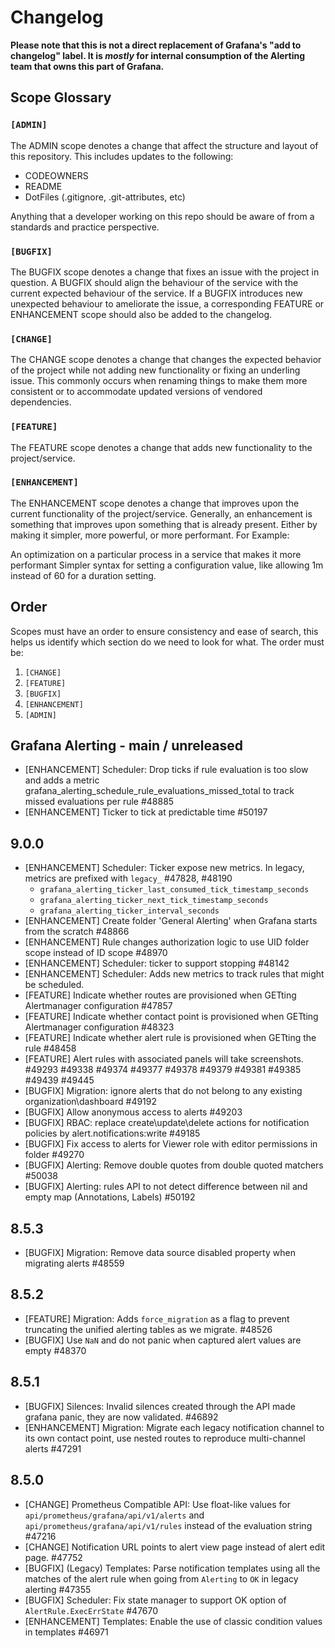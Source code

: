 # Changelog

**Please note that this is not a direct replacement of Grafana's "add to changelog" label. It is _mostly_ for internal consumption of the Alerting team that owns this part of Grafana.**

## Scope Glossary

### `[ADMIN]`
The ADMIN scope denotes a change that affect the structure and layout of this repository. This includes updates to the following:

- CODEOWNERS
- README
- DotFiles (.gitignore, .git-attributes, etc)

Anything that a developer working on this repo should be aware of from a standards and practice perspective.

### `[BUGFIX]`

The BUGFIX scope denotes a change that fixes an issue with the project in question. A BUGFIX should align the behaviour of the service with the current expected behaviour of the service. If a BUGFIX introduces new unexpected behaviour to ameliorate the issue, a corresponding FEATURE or ENHANCEMENT scope should also be added to the changelog.

### `[CHANGE]`

The CHANGE scope denotes a change that changes the expected behavior of the project while not adding new functionality or fixing an underling issue. This commonly occurs when renaming things to make them more consistent or to accommodate updated versions of vendored dependencies.

### `[FEATURE]`

The FEATURE scope denotes a change that adds new functionality to the project/service.

### `[ENHANCEMENT]`

The ENHANCEMENT scope denotes a change that improves upon the current functionality of the project/service. Generally, an enhancement is something that improves upon something that is already present. Either by making it simpler, more powerful, or more performant. For Example:

An optimization on a particular process in a service that makes it more performant
Simpler syntax for setting a configuration value, like allowing 1m instead of 60 for a duration setting.

## Order

Scopes must have an order to ensure consistency and ease of search, this helps us identify which section do we need to look for what. The order must be:

1. `[CHANGE]`
2. `[FEATURE]`
3. `[BUGFIX]`
4. `[ENHANCEMENT]`
5. `[ADMIN]`


## Grafana Alerting - main / unreleased

- [ENHANCEMENT] Scheduler: Drop ticks if rule evaluation is too slow and adds a metric grafana_alerting_schedule_rule_evaluations_missed_total to track missed evaluations per rule #48885
- [ENHANCEMENT] Ticker to tick at predictable time #50197

## 9.0.0

- [ENHANCEMENT] Scheduler: Ticker expose new metrics. In legacy, metrics are prefixed with `legacy_` #47828, #48190
  - `grafana_alerting_ticker_last_consumed_tick_timestamp_seconds`
  - `grafana_alerting_ticker_next_tick_timestamp_seconds`
  - `grafana_alerting_ticker_interval_seconds`
- [ENHANCEMENT] Create folder 'General Alerting' when Grafana starts from the scratch #48866
- [ENHANCEMENT] Rule changes authorization logic to use UID folder scope instead of ID scope #48970
- [ENHANCEMENT] Scheduler: ticker to support stopping #48142
- [ENHANCEMENT] Scheduler: Adds new metrics to track rules that might be scheduled.
- [FEATURE] Indicate whether routes are provisioned when GETting Alertmanager configuration #47857
- [FEATURE] Indicate whether contact point is provisioned when GETting Alertmanager configuration #48323
- [FEATURE] Indicate whether alert rule is provisioned when GETting the rule #48458
- [FEATURE] Alert rules with associated panels will take screenshots. #49293 #49338 #49374 #49377 #49378 #49379 #49381 #49385 #49439 #49445
- [BUGFIX] Migration: ignore alerts that do not belong to any existing organization\dashboard #49192
- [BUGFIX] Allow anonymous access to alerts #49203
- [BUGFIX] RBAC: replace create\update\delete actions for notification policies by alert.notifications:write #49185
- [BUGFIX] Fix access to alerts for Viewer role with editor permissions in folder #49270
- [BUGFIX] Alerting: Remove double quotes from double quoted matchers #50038
- [BUGFIX] Alerting: rules API to not detect difference between nil and empty map (Annotations, Labels) #50192

## 8.5.3

- [BUGFIX] Migration: Remove data source disabled property when migrating alerts #48559

## 8.5.2

- [FEATURE] Migration: Adds `force_migration` as a flag to prevent truncating the unified alerting tables as we migrate. #48526
- [BUGFIX] Use `NaN` and do not panic when captured alert values are empty #48370

## 8.5.1

- [BUGFIX] Silences: Invalid silences created through the API made grafana panic, they are now validated. #46892
- [ENHANCEMENT] Migration: Migrate each legacy notification channel to its own contact point, use nested routes to reproduce multi-channel alerts #47291

## 8.5.0

- [CHANGE] Prometheus Compatible API: Use float-like values for `api/prometheus/grafana/api/v1/alerts` and `api/prometheus/grafana/api/v1/rules` instead of the evaluation string #47216
- [CHANGE] Notification URL points to alert view page instead of alert edit page. #47752
- [BUGFIX] (Legacy) Templates: Parse notification templates using all the matches of the alert rule when going from `Alerting` to `OK` in legacy alerting #47355
- [BUGFIX] Scheduler: Fix state manager to support OK option of `AlertRule.ExecErrState` #47670
- [ENHANCEMENT] Templates: Enable the use of classic condition values in templates #46971
